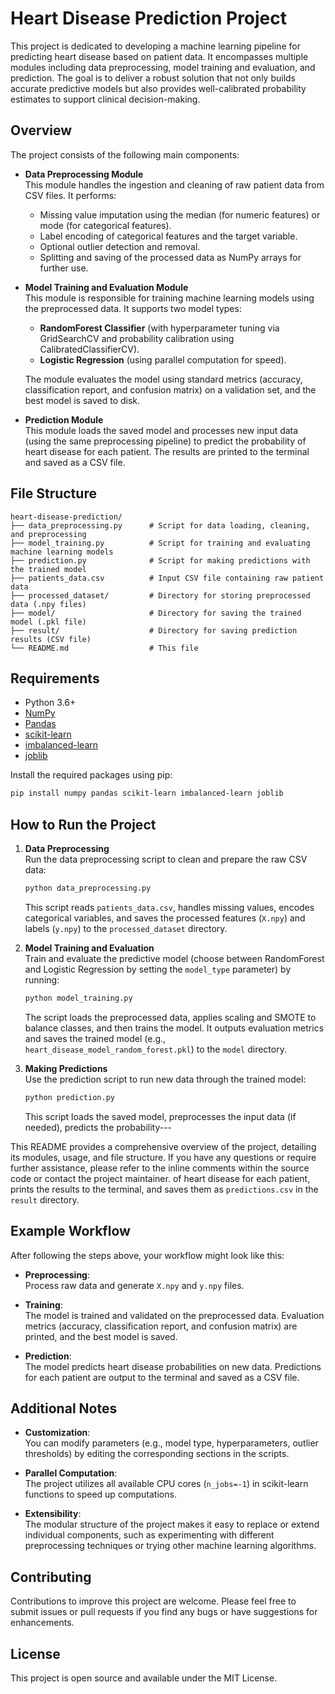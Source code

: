 # Heart Disease Prediction Project

This project is dedicated to developing a machine learning pipeline for predicting heart disease based on patient data. It encompasses multiple modules including data preprocessing, model training and evaluation, and prediction. The goal is to deliver a robust solution that not only builds accurate predictive models but also provides well-calibrated probability estimates to support clinical decision-making.

## Overview

The project consists of the following main components:

- **Data Preprocessing Module**  
  This module handles the ingestion and cleaning of raw patient data from CSV files. It performs:
  - Missing value imputation using the median (for numeric features) or mode (for categorical features).
  - Label encoding of categorical features and the target variable.
  - Optional outlier detection and removal.
  - Splitting and saving of the processed data as NumPy arrays for further use.

- **Model Training and Evaluation Module**  
  This module is responsible for training machine learning models using the preprocessed data. It supports two model types:
  - **RandomForest Classifier** (with hyperparameter tuning via GridSearchCV and probability calibration using CalibratedClassifierCV).
  - **Logistic Regression** (using parallel computation for speed).
  
  The module evaluates the model using standard metrics (accuracy, classification report, and confusion matrix) on a validation set, and the best model is saved to disk.

- **Prediction Module**  
  This module loads the saved model and processes new input data (using the same preprocessing pipeline) to predict the probability of heart disease for each patient. The results are printed to the terminal and saved as a CSV file.

## File Structure

```
heart-disease-prediction/
├── data_preprocessing.py      # Script for data loading, cleaning, and preprocessing
├── model_training.py          # Script for training and evaluating machine learning models
├── prediction.py              # Script for making predictions with the trained model
├── patients_data.csv          # Input CSV file containing raw patient data
├── processed_dataset/         # Directory for storing preprocessed data (.npy files)
├── model/                     # Directory for saving the trained model (.pkl file)
├── result/                    # Directory for saving prediction results (CSV file)
└── README.md                  # This file
```

## Requirements

- Python 3.6+
- [NumPy](https://numpy.org/)
- [Pandas](https://pandas.pydata.org/)
- [scikit-learn](https://scikit-learn.org/)
- [imbalanced-learn](https://imbalanced-learn.org/)
- [joblib](https://joblib.readthedocs.io/)

Install the required packages using pip:

```bash
pip install numpy pandas scikit-learn imbalanced-learn joblib
```

## How to Run the Project

1. **Data Preprocessing**  
   Run the data preprocessing script to clean and prepare the raw CSV data:
   ```bash
   python data_preprocessing.py
   ```
   This script reads `patients_data.csv`, handles missing values, encodes categorical variables, and saves the processed features (`X.npy`) and labels (`y.npy`) to the `processed_dataset` directory.

2. **Model Training and Evaluation**  
   Train and evaluate the predictive model (choose between RandomForest and Logistic Regression by setting the `model_type` parameter) by running:
   ```bash
   python model_training.py
   ```
   The script loads the preprocessed data, applies scaling and SMOTE to balance classes, and then trains the model. It outputs evaluation metrics and saves the trained model (e.g., `heart_disease_model_random_forest.pkl`) to the `model` directory.

3. **Making Predictions**  
   Use the prediction script to run new data through the trained model:
   ```bash
   python prediction.py
   ```
   This script loads the saved model, preprocesses the input data (if needed), predicts the probability---

This README provides a comprehensive overview of the project, detailing its modules, usage, and file structure. If you have any questions or require further assistance, please refer to the inline comments within the source code or contact the project maintainer. of heart disease for each patient, prints the results to the terminal, and saves them as `predictions.csv` in the `result` directory.

## Example Workflow

After following the steps above, your workflow might look like this:

- **Preprocessing**:  
  Process raw data and generate `X.npy` and `y.npy` files.
  
- **Training**:  
  The model is trained and validated on the preprocessed data. Evaluation metrics (accuracy, classification report, and confusion matrix) are printed, and the best model is saved.

- **Prediction**:  
  The model predicts heart disease probabilities on new data. Predictions for each patient are output to the terminal and saved as a CSV file.

## Additional Notes

- **Customization**:  
  You can modify parameters (e.g., model type, hyperparameters, outlier thresholds) by editing the corresponding sections in the scripts.
  
- **Parallel Computation**:  
  The project utilizes all available CPU cores (`n_jobs=-1`) in scikit-learn functions to speed up computations.

- **Extensibility**:  
  The modular structure of the project makes it easy to replace or extend individual components, such as experimenting with different preprocessing techniques or trying other machine learning algorithms.

## Contributing

Contributions to improve this project are welcome. Please feel free to submit issues or pull requests if you find any bugs or have suggestions for enhancements.

## License

This project is open source and available under the MIT License.